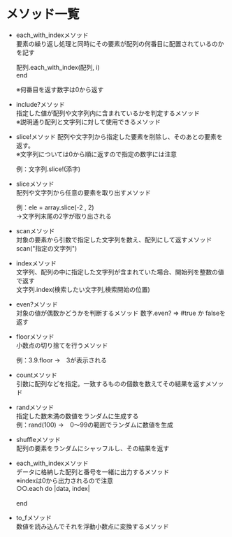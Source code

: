 # メソッド一覧

- each_with_indexメソッド<br>
  要素の繰り返し処理と同時にその要素が配列の何番目に配置されているのかを記す<br>

  配列.each_with_index(配列, i) <br>
  end<br>

  ※何番目を返す数字は0から返す

- include?メソッド<br>
  指定した値が配列や文字列内に含まれているかを判定するメソッド<br>
  ※説明通り配列と文字列に対して使用できるメソッド

- slice!メソッド
  配列や文字列から指定した要素を削除し、そのあとの要素を返す。<br>
  ※文字列については0から順に返すので指定の数字には注意

  例：文字列.slice!(添字)

- sliceメソッド<br>
  配列や文字列から任意の要素を取り出すメソッド

  例：ele = array.slice(-2 , 2)<br>
  →文字列末尾の2字が取り出される

- scanメソッド<br>
  対象の要素から引数で指定した文字列を数え、配列にして返すメソッド<br>
  scan("指定の文字列")

- indexメソッド<br>
  文字列、配列の中に指定した文字列が含まれていた場合、開始列を整数の値で返す<br>
  文字列.index(検索したい文字列,検索開始の位置)

- even?メソッド<br>
  対象の値が偶数かどうかを判断するメソッド
  数字.even? => #true か falseを返す

- floorメソッド<br>
  小数点の切り捨てを行うメソッド<br>

  例：3.9.floor →　3が表示される

- countメソッド<br>
  引数に配列などを指定。一致するものの個数を数えてその結果を返すメソッド
    
- randメソッド<br>
  指定した数未満の数値をランダムに生成する<br>
  例：rand(100) →　0～99の範囲でランダムに数値を生成<br>

- shuffleメソッド<br>
  配列の要素をランダムにシャッフルし、その結果を返す<br>

- each_with_indexメソッド<br>
  データに格納した配列と番号を一緒に出力するメソッド<br>
  ※indexは0から出力されるので注意<br>
  ○○.each do |data, index|<br>
  <br>
  end<br>

- to_fメソッド<br>
  数値を読み込んでそれを浮動小数点に変換するメソッド<br>
